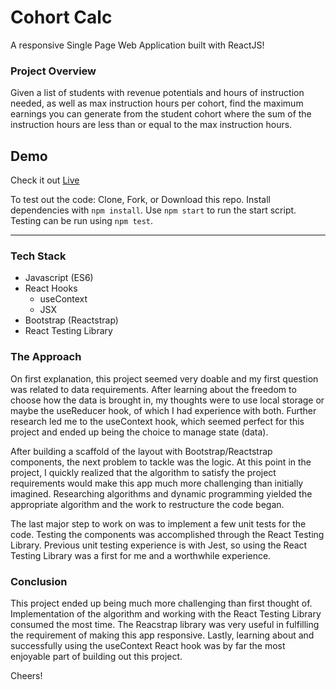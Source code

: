 # Cohort Calc

A responsive Single Page Web Application built with ReactJS!

### Project Overview

Given a list of students with revenue potentials and hours of instruction needed, as well as max instruction hours per cohort, find the maximum earnings you can generate from the student cohort where the sum of the instruction hours are less than or equal to the max instruction hours.

## Demo

Check it out [Live](https://cohort-calc.netlify.app)

To test out the code:  Clone, Fork, or Download this repo. Install dependencies with `npm install`.  Use `npm start` to run the start script.  Testing can be run using `npm test`.

---

### Tech Stack

- Javascript (ES6)
- React Hooks
  - useContext
  - JSX
- Bootstrap (Reactstrap)
- React Testing Library

### The Approach

On first explanation, this project seemed very doable and my first question was related to data requirements.  After learning about the freedom to choose how the data is brought in, my thoughts were to use local storage or maybe the useReducer hook, of which I had experience with both.  Further research led me to the useContext hook, which seemed perfect for this project and ended up being the choice to manage state (data).

After building a scaffold of the layout with Bootstrap/Reactstrap components, the next problem to tackle was the logic.  At this point in the project, I quickly realized that the algorithm to satisfy the project requirements would make this app much more challenging than initially imagined.  Researching algorithms and dynamic programming yielded the appropriate algorithm and the work to restructure the code began.

The last major step to work on was to implement a few unit tests for the code.  Testing the components was accomplished through the React Testing Library.  Previous unit testing experience is with Jest, so using the React Testing Library was a first for me and a worthwhile experience.

### Conclusion

This project ended up being much more challenging than first thought of.  Implementation of the algorithm and working with the React Testing Library consumed the most time.  The Reacstrap library was very useful in fulfilling the requirement of making this app responsive.  Lastly, learning about and successfully using the useContext React hook was by far the most enjoyable part of building out this project.

Cheers!
  


